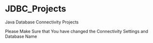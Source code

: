 # JDBC_Projects
Java Database Connectivity Projects


Please Make Sure that You have changed the Connectivity Settings and Database Name
